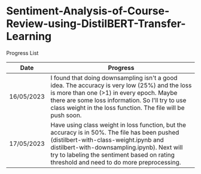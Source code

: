 # Sentiment-Analysis-of-Course-Review-using-DistilBERT-Transfer-Learning

Progress List

| Date  | Progress |
| ------------- | ------------- |
| 16/05/2023  | I found that doing downsampling isn't a good idea. The accuracy is very low (25%) and the loss is more than one (>1) in every epoch. Maybe there are some loss information. So I'll try to use class weight in the loss function. The file will be push soon.  |
| 17/05/2023 | Have using class weight in loss function, but the accuracy is in 50%. The file has been pushed (distilbert-with-class-weight.ipynb and distilbert-with-downsampling.ipynb). Next will try to labeling the sentiment based on rating threshold and need to do more preprocessing. |
